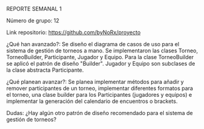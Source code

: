 REPORTE SEMANAL 1

Número de grupo: 
12

Link repositorio: 
https://github.com/byNoRx/proyecto

¿Qué han avanzado?: 
Se diseño el diagrama de casos de uso para el sistema de gestión de torneos a 
mano. Se implementaron las clases Torneo, TorneoBuilder, Participante, Jugador 
y Equipo. Para la clase TorneoBuilder se aplicó el patrón de diseño 
"Builder". Jugador y Equipo son subclases de la clase abstracta Participante.

¿Qué planean avanzar?:
Se planea implementar métodos para añadir y remover participantes de un torneo, 
implementar diferentes formatos para el torneo, una clase builder para los 
Participantes (jugadores y equipos) e implementar la generación del calendario 
de encuentros o brackets.

Dudas:
¿Hay algún otro patrón de diseño recomendado para el sistema de gestión de 
torneos?